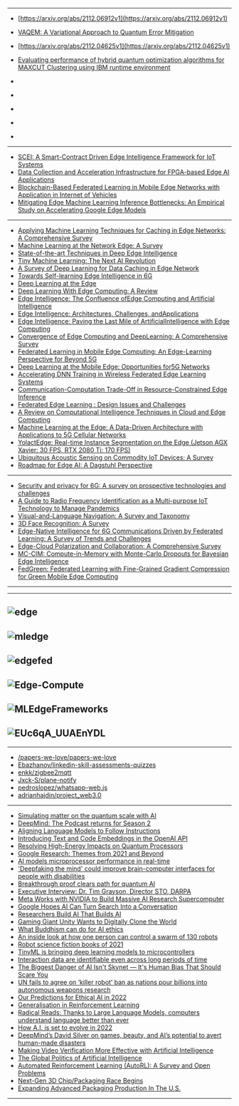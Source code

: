 ---------------
- [https://arxiv.org/abs/2112.06912v1](https://arxiv.org/abs/2112.06912v1)
- [VAQEM: A Variational Approach to Quantum Error Mitigation](https://arxiv.org/abs/2112.05821v1)
- [https://arxiv.org/abs/2112.04625v1](https://arxiv.org/abs/2112.04625v1)

- [Evaluating performance of hybrid quantum optimization algorithms for MAXCUT Clustering using IBM runtime environment](https://arxiv.org/abs/2112.03199v4)

- []()

- []()

- []()

- []()

- []()



------------
- [SCEI: A Smart-Contract Driven Edge Intelligence Framework for IoT Systems](https://arxiv.org/pdf/2103.07050v1.pdf)
- [Data Collection and Acceleration Infrastructure for FPGA-based Edge AI Applications](https://arxiv.org/pdf/2103.06518v1.pdf)
- [Blockchain-Based Federated Learning in Mobile Edge Networks with Application in Internet of Vehicles](https://arxiv.org/pdf/2103.01116v1.pdf)
- [Mitigating Edge Machine Learning Inference Bottlenecks: An Empirical Study on Accelerating Google Edge Models](https://arxiv.org/pdf/2103.00768v1.pdf)

---------------------

- [Applying Machine Learning Techniques for Caching in Edge Networks: A Comprehensive Survey](https://arxiv.org/pdf/2006.16864v2.pdf)
- [Machine Learning at the Network Edge:  A Survey](https://arxiv.org/pdf/1908.00080v3.pdf)
- [State-of-the-art Techniques in Deep Edge Intelligence](https://arxiv.org/pdf/2008.00824.pdf)
- [Tiny Machine Learning: The Next AI Revolution](https://towardsdatascience.com/tiny-machine-learning-the-next-ai-revolution-495c26463868)
- [A Survey of Deep Learning for Data Caching in Edge Network](https://arxiv.org/pdf/2008.07235v1.pdf)
- [Towards Self-learning Edge Intelligence in 6G](https://arxiv.org/pdf/2010.00176v1.pdf)
- [Deep Learning at the Edge](https://arxiv.org/ftp/arxiv/papers/1910/1910.10231.pdf)
- [Deep Learning With Edge Computing: A Review](https://www.researchgate.net/publication/334489669_Deep_Learning_With_Edge_Computing_A_Review)
- [Edge Intelligence: The Confluence ofEdge Computing and Artificial Intelligence](https://arxiv.org/pdf/1909.00560.pdf)
- [Edge Intelligence: Architectures, Challenges, andApplications](https://arxiv.org/pdf/2003.12172.pdf)
- [Edge Intelligence: Paving the Last Mile of ArtificialIntelligence with Edge Computing](https://arxiv.org/pdf/1905.10083.pdf)
- [Convergence of Edge Computing and DeepLearning: A Comprehensive Survey](https://arxiv.org/pdf/1907.08349.pdf)
- [Federated Learning in Mobile Edge Computing: An Edge-Learning Perspective for Beyond 5G](https://arxiv.org/pdf/2007.08030.pdf)
- [Deep Learning at the Mobile Edge: Opportunities for5G Networks](https://res.mdpi.com/d_attachment/applsci/applsci-10-04735/article_deploy/applsci-10-04735.pdf)
- [Accelerating DNN Training in Wireless Federated Edge Learning Systems](https://arxiv.org/pdf/1905.09712v3.pdf)
- [Communication-Computation Trade-Off in Resource-Constrained Edge Inference](https://arxiv.org/pdf/2006.02166v2.pdf)
- [Federated Edge Learning : Design Issues and Challenges](https://arxiv.org/pdf/2009.00081v1.pdf)
- [A Review on Computational Intelligence Techniques in Cloud and Edge Computing](https://arxiv.org/pdf/2007.14215v1.pdf)
- [Machine Learning at the Edge: A Data-Driven Architecture with Applications to 5G Cellular Networks](https://arxiv.org/pdf/1808.07647v4.pdf)
- [YolactEdge: Real-time Instance Segmentation on the Edge
(Jetson AGX Xavier: 30 FPS, RTX 2080 Ti: 170 FPS)](https://arxiv.org/pdf/2012.12259v1.pdf)
- [Ubiquitous Acoustic Sensing on Commodity IoT Devices: A Survey](https://arxiv.org/pdf/1901.03450v2.pdf)
- [Roadmap for Edge AI: A Dagstuhl Perspective](https://arxiv.org/pdf/2112.00616.pdf)

----------
- [Security and privacy for 6G: A survey on prospective technologies and challenges](https://arxiv.org/pdf/2108.11861.pdf)
- [A Guide to Radio Frequency Identification as a Multi-purpose IoT Technology to Manage Pandemics](https://arxiv.org/pdf/2108.11223.pdf)
- [Visual-and-Language Navigation: A Survey and Taxonomy](https://arxiv.org/pdf/2108.11544v1.pdf)
- [3D Face Recognition: A Survey](https://arxiv.org/pdf/2108.11082v1.pdf)
- [Edge-Native Intelligence for 6G Communications Driven by Federated Learning: A Survey of Trends and Challenges](https://arxiv.org/pdf/2111.07392v1.pdf)
- [Edge-Cloud Polarization and Collaboration: A Comprehensive Survey](https://arxiv.org/pdf/2111.06061v2.pdf)
- [MC-CIM: Compute-in-Memory with Monte-Carlo Dropouts for Bayesian Edge Intelligence](https://arxiv.org/pdf/2111.07125v1.pdf)
- [FedGreen: Federated Learning with Fine-Grained Gradient Compression for Green Mobile Edge Computing](https://arxiv.org/pdf/2111.06146v1.pdf)

------------------
----------------
![edge](https://github.com/gopala-kr/a-week-in-wild-ai/blob/master/ML%40Edge/edge.PNG)
---------------
![mledge](https://github.com/gopala-kr/a-week-in-wild-ai/blob/master/ML%40Edge/mledge.PNG)
----------
![edgefed](https://github.com/gopala-kr/a-week-in-wild-ai/blob/master/ML%40Edge/edgefed.PNG)
----------
![Edge-Compute](https://github.com/gopala-kr/a-week-in-wild-ai/blob/master/ML%40Edge/Edge-Compute.PNG)
--------------
![MLEdgeFrameworks](https://github.com/gopala-kr/a-week-in-wild-ai/blob/master/ML%40Edge/MLEdgeFrameworks.PNG)
------
![EUc6qA_UUAEnYDL](https://pbs.twimg.com/media/EUc6qA_UUAEnYDL?format=jpg&name=large)
------------------
-----------------------

- [/papers-we-love/papers-we-love](https://github.com/papers-we-love/papers-we-love)
- [Ebazhanov/linkedin-skill-assessments-quizzes](https://github.com/Ebazhanov/linkedin-skill-assessments-quizzes)
- [enkk/zigbee2mqtt](https://github.com/Koenkk/zigbee2mqtt)
- [Jxck-S/plane-notify](https://github.com/Jxck-S/plane-notify)
- [pedroslopez/whatsapp-web.js](https://github.com/pedroslopez/whatsapp-web.js)
- [adrianhajdin/project_web3.0](https://github.com/adrianhajdin/project_web3.0)

-------------------
- [Simulating matter on the quantum scale with AI](https://deepmind.com/blog/article/Simulating-matter-on-the-quantum-scale-with-AI)
- [DeepMind: The Podcast returns for Season 2](https://deepmind.com/blog/article/DeepMind-The-Podcast-returns-for-Season-2)
- [Aligning Language Models to Follow Instructions](https://openai.com/blog/instruction-following/)
- [Introducing Text and
Code Embeddings
in the OpenAI API](https://openai.com/blog/introducing-text-and-code-embeddings/)
- [Resolving High-Energy Impacts on Quantum Processors](https://ai.googleblog.com/2022/01/resolving-high-energy-impacts-on.html)
- [Google Research: Themes from 2021 and Beyond](https://ai.googleblog.com/2022/01/google-research-themes-from-2021-and.html)
- [AI models microprocessor performance in real-time](https://www.sciencedaily.com/releases/2021/12/211210103100.htm)
- ['Deepfaking the mind' could improve brain-computer interfaces for people with disabilities](https://www.sciencedaily.com/releases/2021/11/211118203621.htm)
- [Breakthrough proof clears path for quantum AI](https://www.sciencedaily.com/releases/2021/10/211018154236.htm)
- [Executive Interview: Dr. Tim Grayson, Director STO, DARPA  ](https://www.aitrends.com/executive-interview/executive-interview-dr-tim-grayson-director-sto-darpa/)
- [Meta Works with NVIDIA to Build Massive AI Research Supercomputer](https://blogs.nvidia.com/blog/2022/01/24/meta-ai-supercomputer-dgx/?utm_campaign=Artificial%2BIntelligence%2BWeekly&utm_medium=web&utm_source=Artificial_Intelligence_Weekly_259)
- [Google Hopes AI Can Turn Search Into a Conversation](https://www.wired.com/story/google-hopes-ai-turn-search-conversation)
- [Researchers Build AI That Builds AI](https://www.quantamagazine.org/researchers-build-ai-that-builds-ai-20220125/)
- [Gaming Giant Unity Wants to Digitally Clone the World](https://www.wired.com/story/gaming-giant-unity-wants-to-digitally-clone-the-world/)
- [What Buddhism can do for AI ethics](https://www.technologyreview.com/2021/01/06/1015779/what-buddhism-can-do-ai-ethics/)
- [An inside look at how one person can control a swarm of 130 robots](https://www.popsci.com/technology/drone-swarm-control-virtual-reality/)
- [Robot science fiction books of 2021
](https://robohub.org/robot-science-fiction-books-of-2021/)
- [TinyML is bringing deep learning models to microcontrollers](https://thenextweb.com/news/tinyml-deep-learning-microcontrollers-syndication?)
- [Interaction data are identifiable even across long periods of time](https://www.nature.com/articles/s41467-021-27714-6?)
- [The Biggest Danger of AI Isn't Skynet — It's Human Bias That Should Scare You](https://interestingengineering.com/the-biggest-danger-of-ai-isnt-skynet-its-human-bias?)
- [UN fails to agree on ‘killer robot’ ban as nations pour billions into autonomous weapons research
](https://robohub.org/un-fails-to-agree-on-killer-robot-ban-as-nations-pour-billions-into-autonomous-weapons-research/)
- [Our Predictions for Ethical AI in 2022](https://medium.com/credo-ai-blog/our-predictions-for-ethical-ai-in-2022-7d3d35729501)
- [Generalisation in Reinforcement Learning](https://robertkirk.github.io/2022/01/17/generalisation-in-reinforcement-learning-survey.html?)
- [Radical Reads: Thanks to Large Language Models, computers understand language better than ever](https://radical.vc/radical-reads-large-language-models/?)
- [How A.I. is set to evolve in 2022](https://www.cnbc.com/2022/01/07/deep-learning-and-large-language-how-ai-is-set-to-evolve-in-2022.html?)
- [DeepMind’s David Silver on games, beauty, and AI’s potential to avert human-made disasters](https://thebulletin.org/2022/01/deepminds-david-silver-on-games-beauty-and-ais-potential-to-avert-human-made-disasters/?)
- [Making Video Verification More Effective with Artificial Intelligence](https://www.campussafetymagazine.com/news/making-video-verification-more-effective-with-artificial-intelligence/)
- [The Global Politics of Artificial Intelligence](https://www.routledge.com/The-Global-Politics-of-Artificial-Intelligence/Tinnirello/p/book/9781138314573?)
- [Automated Reinforcement Learning (AutoRL): A Survey and Open Problems](https://arxiv.org/pdf/2201.03916.pdf)
- [Next-Gen 3D Chip/Packaging Race Begins](https://semiengineering.com/next-gen-3d-chip-packaging-race-begins/)
- [Expanding Advanced Packaging Production In The U.S.](https://semiengineering.com/expanding-advanced-packaging-production-in-the-u-s/)
---------------
